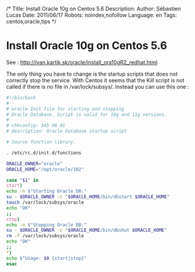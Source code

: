 /*
Title: Install Oracle 10g on Centos 5.6
Description: 
Author: Sébastien Lucas
Date: 2011/06/17
Robots: noindex,nofollow
Language: en
Tags: centos,oracle,tips
*/
# Install Oracle 10g on Centos 5.6

See : http://ivan.kartik.sk/oracle/install_ora10gR2_redhat.html

The only thing you have to change is the startup scripts that does not correctly stop the service. With Centos it seems that the Kill script is not called if there is no file in /var/lock/subsys/. Instead you can use this one : 
```bash
#!/bin/bash
#
# oracle Init file for starting and stopping
# Oracle Database. Script is valid for 10g and 11g versions.
#
# chkconfig: 345 99 01
# description: Oracle Database startup script

# Source function library.

. /etc/rc.d/init.d/functions

ORACLE_OWNER="oracle"
ORACLE_HOME="/opt/oracle/102"

case "$1" in
start)
echo -n $"Starting Oracle DB:"
su - $ORACLE_OWNER -c "$ORACLE_HOME/bin/dbstart $ORACLE_HOME"
touch /var/lock/subsys/oracle
echo "OK"
;;
stop)
echo -n $"Stopping Oracle DB:"
su - $ORACLE_OWNER -c "$ORACLE_HOME/bin/dbshut $ORACLE_HOME"
rm -f /var/lock/subsys/oracle
echo "OK"
;;
*)
echo $"Usage: $0 {start|stop}"
esac
```





